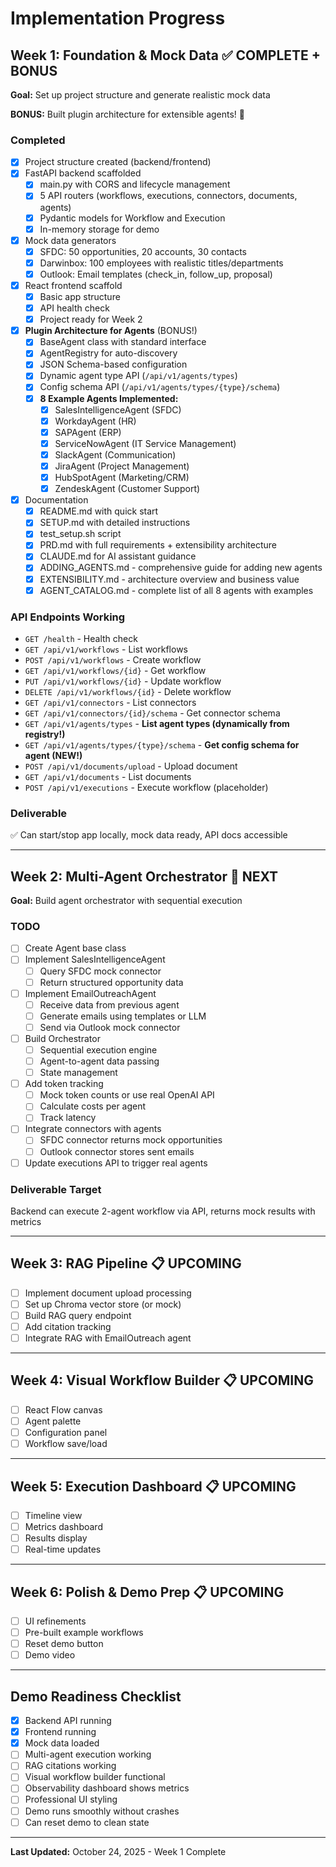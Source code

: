 # Implementation Progress

## Week 1: Foundation & Mock Data ✅ COMPLETE + BONUS

**Goal:** Set up project structure and generate realistic mock data

**BONUS:** Built plugin architecture for extensible agents! 🎉

### Completed
- [x] Project structure created (backend/frontend)
- [x] FastAPI backend scaffolded
  - [x] main.py with CORS and lifecycle management
  - [x] 5 API routers (workflows, executions, connectors, documents, agents)
  - [x] Pydantic models for Workflow and Execution
  - [x] In-memory storage for demo
- [x] Mock data generators
  - [x] SFDC: 50 opportunities, 20 accounts, 30 contacts
  - [x] Darwinbox: 100 employees with realistic titles/departments
  - [x] Outlook: Email templates (check_in, follow_up, proposal)
- [x] React frontend scaffold
  - [x] Basic app structure
  - [x] API health check
  - [x] Project ready for Week 2
- [x] **Plugin Architecture for Agents** (BONUS!)
  - [x] BaseAgent class with standard interface
  - [x] AgentRegistry for auto-discovery
  - [x] JSON Schema-based configuration
  - [x] Dynamic agent type API (`/api/v1/agents/types`)
  - [x] Config schema API (`/api/v1/agents/types/{type}/schema`)
  - [x] **8 Example Agents Implemented:**
    - [x] SalesIntelligenceAgent (SFDC)
    - [x] WorkdayAgent (HR)
    - [x] SAPAgent (ERP)
    - [x] ServiceNowAgent (IT Service Management)
    - [x] SlackAgent (Communication)
    - [x] JiraAgent (Project Management)
    - [x] HubSpotAgent (Marketing/CRM)
    - [x] ZendeskAgent (Customer Support)
- [x] Documentation
  - [x] README.md with quick start
  - [x] SETUP.md with detailed instructions
  - [x] test_setup.sh script
  - [x] PRD.md with full requirements + extensibility architecture
  - [x] CLAUDE.md for AI assistant guidance
  - [x] ADDING_AGENTS.md - comprehensive guide for adding new agents
  - [x] EXTENSIBILITY.md - architecture overview and business value
  - [x] AGENT_CATALOG.md - complete list of all 8 agents with examples

### API Endpoints Working
- `GET /health` - Health check
- `GET /api/v1/workflows` - List workflows
- `POST /api/v1/workflows` - Create workflow
- `GET /api/v1/workflows/{id}` - Get workflow
- `PUT /api/v1/workflows/{id}` - Update workflow
- `DELETE /api/v1/workflows/{id}` - Delete workflow
- `GET /api/v1/connectors` - List connectors
- `GET /api/v1/connectors/{id}/schema` - Get connector schema
- `GET /api/v1/agents/types` - **List agent types (dynamically from registry!)**
- `GET /api/v1/agents/types/{type}/schema` - **Get config schema for agent (NEW!)**
- `POST /api/v1/documents/upload` - Upload document
- `GET /api/v1/documents` - List documents
- `POST /api/v1/executions` - Execute workflow (placeholder)

### Deliverable
✅ Can start/stop app locally, mock data ready, API docs accessible

---

## Week 2: Multi-Agent Orchestrator 🚧 NEXT

**Goal:** Build agent orchestrator with sequential execution

### TODO
- [ ] Create Agent base class
- [ ] Implement SalesIntelligenceAgent
  - [ ] Query SFDC mock connector
  - [ ] Return structured opportunity data
- [ ] Implement EmailOutreachAgent
  - [ ] Receive data from previous agent
  - [ ] Generate emails using templates or LLM
  - [ ] Send via Outlook mock connector
- [ ] Build Orchestrator
  - [ ] Sequential execution engine
  - [ ] Agent-to-agent data passing
  - [ ] State management
- [ ] Add token tracking
  - [ ] Mock token counts or use real OpenAI API
  - [ ] Calculate costs per agent
  - [ ] Track latency
- [ ] Integrate connectors with agents
  - [ ] SFDC connector returns mock opportunities
  - [ ] Outlook connector stores sent emails
- [ ] Update executions API to trigger real agents

### Deliverable Target
Backend can execute 2-agent workflow via API, returns mock results with metrics

---

## Week 3: RAG Pipeline 📋 UPCOMING

- [ ] Implement document upload processing
- [ ] Set up Chroma vector store (or mock)
- [ ] Build RAG query endpoint
- [ ] Add citation tracking
- [ ] Integrate RAG with EmailOutreach agent

---

## Week 4: Visual Workflow Builder 📋 UPCOMING

- [ ] React Flow canvas
- [ ] Agent palette
- [ ] Configuration panel
- [ ] Workflow save/load

---

## Week 5: Execution Dashboard 📋 UPCOMING

- [ ] Timeline view
- [ ] Metrics dashboard
- [ ] Results display
- [ ] Real-time updates

---

## Week 6: Polish & Demo Prep 📋 UPCOMING

- [ ] UI refinements
- [ ] Pre-built example workflows
- [ ] Reset demo button
- [ ] Demo video

---

## Demo Readiness Checklist

- [x] Backend API running
- [x] Frontend running
- [x] Mock data loaded
- [ ] Multi-agent execution working
- [ ] RAG citations working
- [ ] Visual workflow builder functional
- [ ] Observability dashboard shows metrics
- [ ] Professional UI styling
- [ ] Demo runs smoothly without crashes
- [ ] Can reset demo to clean state

---

**Last Updated:** October 24, 2025 - Week 1 Complete
